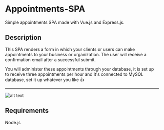 # Appointments-SPA

Simple appointments SPA made with Vue.js and Express.js.

## Description

This SPA renders a form in which your clients or users can make appointments to your business or organization. The user will receive a confirmation email after a successful submit.

You will administer these appointments through your database, it is set up to receive three appointments per hour and it's connected to MySQL database, set it up whatever you like :thumbsup:

---
![alt text](https://github.com/[Denisse-AB]/[appointments-bilingual-spa]/client/src/assets/[main]/logo.png?raw=true)

## Requirements

Node.js

<!-- ## Installation

```javascript
npm run install

npm run dev
cd client
npm run start
``` -->